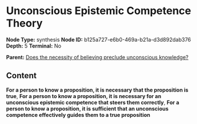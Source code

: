 # Unconscious Epistemic Competence Theory

**Node Type:** synthesis
**Node ID:** b125a727-e6b0-469a-b21a-d3d892dab376
**Depth:** 5
**Terminal:** No

**Parent:** [Does the necessity of believing preclude unconscious knowledge?](does-the-necessity-of-believing-preclude-unconscious-knowledge-antithesis-8da7f27a-a003-441b-88ae-5a444f2129f1.md)

## Content

**For a person to know a proposition, it is necessary that the proposition is true**, **For a person to know a proposition, it is necessary for an unconscious epistemic competence that steers them correctly**, **For a person to know a proposition, it is sufficient that an unconscious competence effectively guides them to a true proposition**
